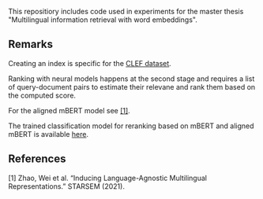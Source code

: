This repositiory includes code used in experiments for the master thesis "Multilingual information retrieval with word embeddings".

## Remarks
Creating an index is specific for the [CLEF dataset](https://catalogue.elra.info/en-us/repository/browse/ELRA-E0008/).

Ranking with neural models happens at the second stage and requires a list of query-document pairs to estimate their relevane and rank them based on the computed score.

For the aligned mBERT model see [[1]](#1).

The trained classification model for reranking based on mBERT and aligned mBERT is available [here](https://drive.google.com/drive/folders/1VZ4DNvlwMSOvZqM-g2KJP3P0dxvuqMiu?usp=sharing).

## References
<a id="1">[1]</a> 
Zhao, Wei et al. “Inducing Language-Agnostic Multilingual Representations.” STARSEM (2021).